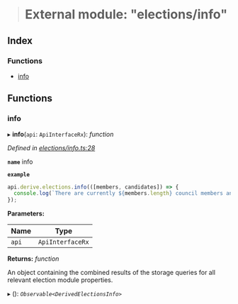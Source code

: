 > # External module: "elections/info"

## Index

### Functions

* [info](_elections_info_.md#info)

## Functions

###  info

▸ **info**(`api`: `ApiInterfaceRx`): *function*

*Defined in [elections/info.ts:28](https://github.com/polkadot-js/api/blob/724c4b8/packages/api-derive/src/elections/info.ts#L28)*

**`name`** info

**`example`** 
<BR>

```javascript
api.derive.elections.info(([members, candidates]) => {
  console.log(`There are currently ${members.length} council members and ${candidates.length} prospective council candidates.`);
});
```

**Parameters:**

Name | Type |
------ | ------ |
`api` | `ApiInterfaceRx` |

**Returns:** *function*

An object containing the combined results of the storage queries for
all relevant election module properties.

▸ (): *`Observable<DerivedElectionsInfo>`*